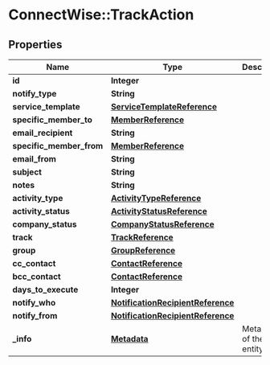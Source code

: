 # ConnectWise::TrackAction

## Properties
Name | Type | Description | Notes
------------ | ------------- | ------------- | -------------
**id** | **Integer** |  | [optional] 
**notify_type** | **String** |  | 
**service_template** | [**ServiceTemplateReference**](ServiceTemplateReference.md) |  | [optional] 
**specific_member_to** | [**MemberReference**](MemberReference.md) |  | [optional] 
**email_recipient** | **String** |  | [optional] 
**specific_member_from** | [**MemberReference**](MemberReference.md) |  | [optional] 
**email_from** | **String** |  | [optional] 
**subject** | **String** |  | [optional] 
**notes** | **String** |  | [optional] 
**activity_type** | [**ActivityTypeReference**](ActivityTypeReference.md) |  | [optional] 
**activity_status** | [**ActivityStatusReference**](ActivityStatusReference.md) |  | [optional] 
**company_status** | [**CompanyStatusReference**](CompanyStatusReference.md) |  | [optional] 
**track** | [**TrackReference**](TrackReference.md) |  | [optional] 
**group** | [**GroupReference**](GroupReference.md) |  | [optional] 
**cc_contact** | [**ContactReference**](ContactReference.md) |  | [optional] 
**bcc_contact** | [**ContactReference**](ContactReference.md) |  | [optional] 
**days_to_execute** | **Integer** |  | [optional] 
**notify_who** | [**NotificationRecipientReference**](NotificationRecipientReference.md) |  | [optional] 
**notify_from** | [**NotificationRecipientReference**](NotificationRecipientReference.md) |  | [optional] 
**_info** | [**Metadata**](Metadata.md) | Metadata of the entity | [optional] 


